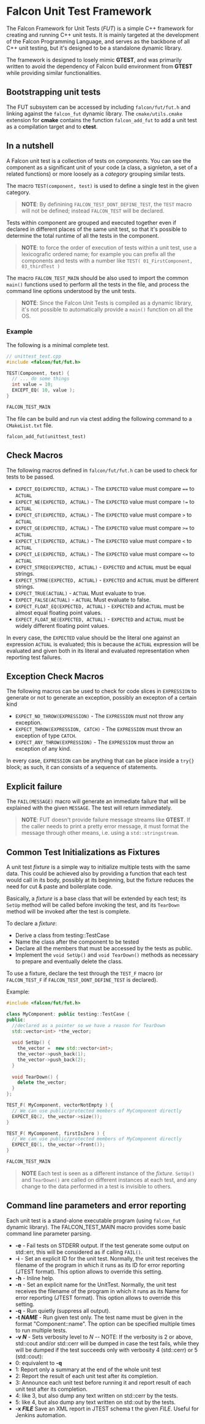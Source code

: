 # Falcon Unit Test Framework

The Falcon Framework for Unit Tests (_FUT_) is a simple C++ framework for creating and running C++ unit tests. 
It is mainly targeted at the development of the Falcon Programming Language, and serves as the backbone of all
C++ unit testing, but it's designed to be a standalone dynamic library.

The framework is designed to losely mimic __GTEST__, and was primarily written to avoid the dependency of 
Falcon build environment from __GTEST__ while providing similar functionalities.

## Bootstrapping unit tests

The FUT subsystem can be accessed by including `falcon/fut/fut.h` and linking against the `falcon_fut` dynamic library. The `cmake/utils.cmake` extension for __cmake__ contains the function `falcon_add_fut` to add a unit test as a compilation target and to __ctest__.

## In a nutshell

A Falcon unit test is a collection of tests on _components_. You can see the component as a significant unit of your code (a class, a signleton, a set of a related functions) or more loosely as a _category_ grouping similar tests.

The macro `TEST(component, test)`  is used to define a single test in the given category.

> __NOTE__: By definining `FALCON_TEST_DONT_DEFINE_TEST`, the `TEST` macro will not be defined; instead `FALCON_TEST` will be declared.

Tests within component are grouped and executed together even if declared in different places of the same unit test, so that it's possible to determine the total runtime of all the tests in the component. 

> __NOTE__: to force the order of execution of tests within a unit test, use a lexicografic ordered name; for example
> you can prefix all the components and tests with a number like `TEST( 01_FirstComponent, 03_thirdTest )`

The macro `FALCON_TEST_MAIN` should be also used to import the common `main()` functions used to perform all the tests in the file, and process the command line options understood by the unit tests.

> __NOTE__: Since the Falcon Unit Tests is compiled as a dynamic library, it's not possible to automatically provide a `main()` function on all the OS.

### Example

The following is a minimal complete test.

```c++
// unittest_test.cpp
#include <falcon/fut/fut.h>

TEST(Component, test) {
  // ... do some things
  int value = 10;
  EXCEPT_EQ( 10, value );
}

FALCON_TEST_MAIN
```

The file can be build and run via ctest adding the following command to a `CMakeList.txt` file.

```
falcon_add_fut(unittest_test)
```

## Check Macros

The following macros defined in `falcon/fut/fut.h` can be used to check for tests to be passed.

* `EXPECT_EQ(EXPECTED, ACTUAL)` - The `EXPECTED` value must compare `==` to `ACTUAL`
* `EXPECT_NE(EXPECTED, ACTUAL)` - The `EXPECTED` value must compare `!=` to `ACTUAL`
* `EXPECT_GT(EXPECTED, ACTUAL)` - The `EXPECTED` value must compare `>` to `ACTUAL`
* `EXPECT_GE(EXPECTED, ACTUAL)` - The `EXPECTED` value must compare `>=` to `ACTUAL`
* `EXPECT_LT(EXPECTED, ACTUAL)` - The `EXPECTED` value must compare `<` to `ACTUAL`
* `EXPECT_LE(EXPECTED, ACTUAL)` - The `EXPECTED` value must compare `<=` to `ACTUAL`
* `EXPECT_STREQ(EXPECTED, ACTUAL)` - `EXPECTED` and `ACTUAL` must be equal strings.
* `EXPECT_STRNE(EXPECTED, ACTUAL)` - `EXPECTED` and `ACTUAL` must be different strings.
* `EXPECT_TRUE(ACTUAL)` - `ACTUAL` Must evaluate to true.
* `EXPECT_FALSE(ACTUAL)` - `ACTUAL` Must evaluate to false.
* `EXPECT_FLOAT_EQ(EXPECTED, ACTUAL)` - `EXPECTED` and `ACTUAL` must be almost equal floating point values.
* `EXPECT_FLOAT_NE(EXPECTED, ACTUAL)` - `EXPECTED` and `ACTUAL` must be widely different floating point values.

In every case, the `EXPECTED` value should be the literal one against an expression `ACTUAL` is evaluated; this is because the `ACTUAL` expression will be evaluated and given both in its literal and evaluated representation when reporting test failures.

## Exception Check Macros

The following macros can be used to check for code slices in `EXPRESSION` to generate or not to generate an exception, possibly an excepton of a certain kind

* `EXPECT_NO_THROW(EXPRESSION)` - The `EXPRESSION` must not throw any exception.
* `EXPECT_THROW(EXPRESSION, CATCH)` - The `EXPRESSION` must throw an exception of type `CATCH`.
* `EXPECT_ANY_THROW(EXPRESSION)` - The `EXPRESSION` must throw an exception of any kind.

In every case, `EXPRESSION` can be anything that can be place inside a `try{}` block; as such, it can consists of a sequence of statements.

## Explicit failure

The `FAIL(MESSAGE)` macro will generate an immediate failure that will be explained with the given `MESSAGE`. The test will return immediately.

> __NOTE__: FUT doesn't provide failure message streams like __GTEST__. If the caller needs to print a pretty error message, it must format the message through other means, i.e. using a `std::stringstream`.

## Common Test Initializations as Fixtures

A unit test _fixture_ is a simple way to initialize multiple tests with the same data. This could be achieved also by providing a function that each test would call in its body, possibly at its beginning, but the fixture reduces the need for cut & paste and boilerplate code.

Basically, a _fixture_ is a base class that will be extended by each test; its `SetUp` method will be called before invoking the test, and its `TearDown` method will be invoked after the test is complete.

To declare a _fixture_:
* Derive a class from testing::TestCase
* Name the class after the component to be tested
* Declare all the members that must be accessed by the tests as public.
* Implement the `void SetUp()` and `void TearDown()` methods as necessary to prepare and eventually delete the class.

To use a fixture, declare the test through the `TEST_F` macro (or `FALCON_TEST_F` if `FALCON_TEST_DONT_DEFINE_TEST` is declared).

Example:

```C++
#include <falcon/fut/fut.h>

class MyComponent: public testing::TestCase {
public:
  //declared as a pointer so we have a reason for TearDown
  std::vector<int> *the_vector;
  
  void SetUp() {
    the_vector =  new std::vector<int>;
    the_vector->push_back(1);
    the_vector->push_back(2);
  }
  
  void TearDown() {
    delete the_vector;
  }
};

TEST_F( MyComponent, vectorNotEmpty ) {
  // We can use public/protected members of MyComponent directly
  EXPECT_EQ(2, the_vector->size());
}

TEST_F( MyComponent, firstIsZero ) {
  // We can use public/protected members of MyComponent directly
  EXPECT_EQ(1, the_vector->front());
}

FALCON_TEST_MAIN
```

> __NOTE__ Each test is seen as a different instance of the _fixture_. `SetUp()` and `TearDown()` 
> are called on different instances at each test, and any change to the data performed in a test is invisible to others.

## Command line parameters and error reporting

Each unit test is a stand-alone executable program (using `falcon_fut` dynamic library). The FALCON_TEST_MAIN macro provides some basic command line parameter parsing.

* __-e__  - Fail tests on STDERR output. If the test generate some output on std::err, this will be considered as if calling `FAIL()`.
* __-i__  - Set an explicit ID for the unit test. Normally, the unit test receives the filename of the program in which it runs as its ID for error reporting (JTEST format). This option allows to override this setting.
* __-h__ - Inline help.
* __-n__ - Set an explicit name for the UnitTest. Normally, the unit test receives the filename of the program in which it runs as its Name for error reporting (JTEST format). This option allows to override this setting.
* __-q__ - Run quietly (suppress all output).
* __-t _NAME___ - Run given test only. The test name must be given in the format "Component::name". The option can be specified multiple times to run multiple tests.
* __-v _N___ - Sets verbosity level to _N_ -- NOTE: If the verbosity is 2 or above, std::cout and/or std::cerr will be dumped in case the test fails, while they will be dumped if the test succeeds only with verbosity 4 (std::cerr) or 5 (std::cout):
*  0: equivalent to __-q__
*  1: Report only a summary at the end of the whole unit test
*  2: Report the result of each unit test after its completion.
*  3: Announce each unit test before running it and report result of each unit test after its completion.
*  4: like 3, but also dump any text written on std::cerr by the tests.
*  5: like 4, but also dump any text written on std::out by the tests.
* __-x _FILE___ Save an XML report in JTEST schema t the given _FILE_. Useful for Jenkins automation.

    
